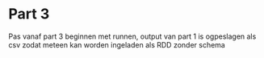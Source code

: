 # Part 3
Pas vanaf part 3 beginnen met runnen, output van part 1 is ogpeslagen als csv zodat meteen kan worden ingeladen als RDD zonder schema
